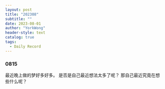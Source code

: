 ```yaml
---
layout: post
title: "202308"
subtitle: ""
date: 2023-08-01
author: "YorkWong"
header-style: text
catalog: true
tags:
  - Daily Record
---
```

### 0815
最近晚上做的梦好多好多。
是否是自己最近想法太多了呢？
那自己最近究竟在想些什么呢？
